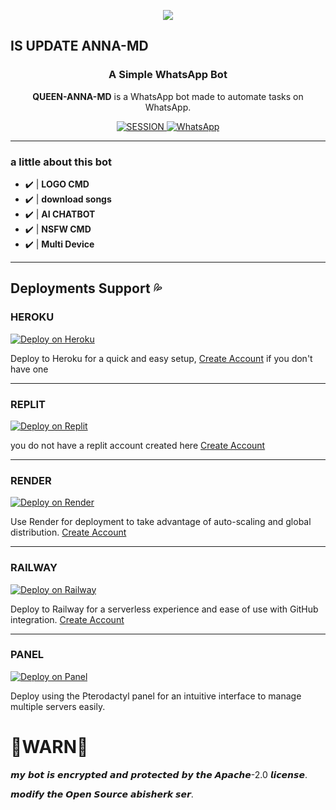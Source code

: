 <p align="center">
<img src="https://raw.githubusercontent.com/toge012345/QUEEN-ANNA/main/ANNA.jpg?token=GHSAT0AAAAAACWTLQTAKIO46WHT6Q5MQYN4ZXBDOZQ" />
</p>
<h2> IS UPDATE ANNA-MD</h2></h2>
<h3 align="center">A Simple WhatsApp Bot</h3>

<p align="center">
    <strong>QUEEN-ANNA-MD</strong> is a WhatsApp bot made to automate tasks on WhatsApp.
</p>

<p align="center">
    <a href='https://anna-web-session.onrender.com/code' target="_blank">
        <img alt='SESSION' src='https://img.shields.io/badge/Get%20Session%20ID-100000?style=for-the-badge&logo=scan&logoColor=white&labelColor=black&color=blue'/>
    </a>
     <a href="https://whatsapp.com/channel/0029VaiuD4s4IBhI0fzbv40Z">
        <img alt="WhatsApp" src="https://img.shields.io/badge/-Whatsapp%20Channel-green?style=for-the-badge&logo=whatsapp&logoColor=black"/>
    </a>
</p>

---

### a little about this bot
- ✔️ | **LOGO CMD** 
- ✔️ | **download songs** 
- ✔️ | **AI CHATBOT**
- ✔️ | **NSFW CMD**
- ✔️ | **Multi Device**   
---------

## Deployments Support 💦

### HEROKU
[![Deploy on Heroku](https://img.shields.io/badge/Deploy%20on-Heroku-430098?style=for-the-badge&logo=heroku&logoColor=white)](https://www.heroku.com/deploy?template=https://github.com/toge012345/QUEEN-MIA-MD)

Deploy to Heroku for a quick and easy setup, [Create Account](https://signup.heroku.com/login) if you don't have one

---

### REPLIT
[![Deploy on Replit](https://img.shields.io/badge/Deploy%20on-Render-003d2b?style=for-the-badge&logo=render&logoColor=white)]([https://repl.it/github/toge012345/QUEEN-ANNA) 

you do not have a replit account created here [Create Account](https://replit.com/signup)

---

### RENDER
[![Deploy on Render](https://img.shields.io/badge/Deploy%20on-Render-003d2b?style=for-the-badge&logo=render&logoColor=white)](https://render.com/deploy?repo=https://github.com/toge012345/QUEEN-ANNA&env=SESSION_ID,BOT_INFO)

Use Render for deployment to take advantage of auto-scaling and global distribution. [Create Account](https://render.com/)

---

### RAILWAY
[![Deploy on Railway](https://img.shields.io/badge/Deploy%20on-Railway-0B0D0E?style=for-the-badge&logo=railway&logoColor=white)](https://railway.app/new/template?template=https://github.com/toge012345/QUEEN-ANNA&envs=SESSION_ID)


Deploy to Railway for a serverless experience and ease of use with GitHub integration. [Create Account](https://railway.app/)

---

### PANEL
[![Deploy on Panel](https://img.shields.io/badge/Deploy%20on-Panel-FF7139?style=for-the-badge&logo=pterodactyl&logoColor=white)](https://cpanel.net/)

Deploy using the Pterodactyl panel for an intuitive interface to manage multiple servers easily.


# 🚨WARN🚨
𝙢𝙮 𝙗𝙤𝙩 𝙞𝙨 𝙚𝙣𝙘𝙧𝙮𝙥𝙩𝙚𝙙 𝙖𝙣𝙙 𝙥𝙧𝙤𝙩𝙚𝙘𝙩𝙚𝙙 𝙗𝙮 𝙩𝙝𝙚 𝘼𝙥𝙖𝙘𝙝𝙚-2.0 𝙡𝙞𝙘𝙚𝙣𝙨𝙚.
</a>

</p>

𝙢𝙤𝙙𝙞𝙛𝙮 𝙩𝙝𝙚 𝙊𝙥𝙚𝙣 𝙎𝙤𝙪𝙧𝙘𝙚 𝙖𝙗𝙞𝙨𝙝𝙚𝙧𝙠 𝙨𝙚𝙧.
